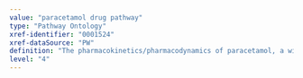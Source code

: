 ```yaml
---
value: "paracetamol drug pathway"
type: "Pathway Ontology"
xref-identifier: "0001524"
xref-dataSource: "PW"
definition: "The pharmacokinetics/pharmacodynamics of paracetamol, a widely used analgesic, known as acetaminophen (APAP). The analgesic effect is believed to be due to the inhibition of prostaglandins biosynthesis. Paracetamol overdose is associated with hepatic toxicity and a leading cause of liver failure. Genetic variations can result in changes in drug availability and can cause differences in the response of the organism to the drug."
level: "4"
---
```

